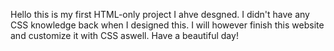 Hello this is my first HTML-only project I ahve desgned. I didn't have any CSS knowledge back when I designed this. I will however finish this website and customize it with CSS aswell. Have a beautiful day!
